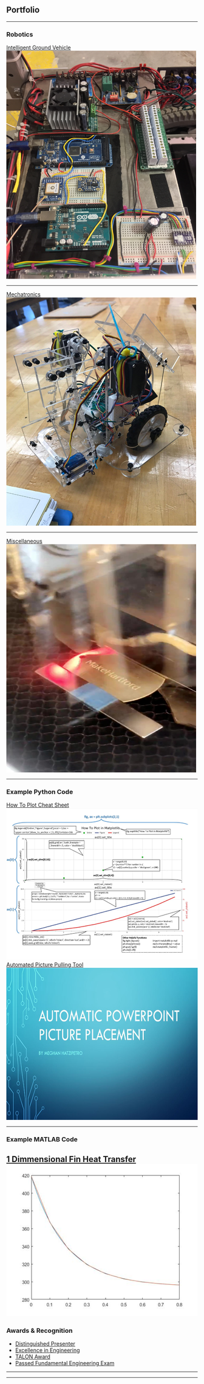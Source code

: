 ## Portfolio

---

### Robotics 

[Intelligent Ground Vehicle](/Sparky.md)
<a href="/Sparky.html"><img src="images/Sparky_Wiring.jpg" width="500" height="600" border="0"></a>
<!-- <img src="images/Sparky_Wiring.jpg?raw=true" idth="300" height="214"/> -->

---
[Mechatronics](/Mechatronics.md)
<a href="/Mechatronics.html"><img src="images/Mechatronics_Robot.jpg" width="500" height="600" border="0"></a>

---
[Miscellaneous](/Misc.md)
<a href="/Misc.html"><img src="images/makehartford.jpg" width="500" height="600" border="0"></a>

---
### Example Python Code
[How To Plot Cheat Sheet](/Python.md)
<a href="/Python.html"><img src="images/Matplotlib.JPG" width="600" height="400" border="0"></a><br>
[Automated Picture Pulling Tool](/Python.md)
<a href="/Python.html"><img src="images/PPT.JPG" width="600" height="400" border="0"></a><br>

---
### Example MATLAB Code
[1 Dimmensional Fin Heat Transfer](/MATLAB.md)
<a href="/MATLAB.html"><img src="images/HTComparison.jpg" width="600" height="400" border="0"></a>
<br>
---
### Awards & Recognition
- [Distinguished Presenter](/SASH.md)
- [Excellence in Engineering](/EngineeringExcellence.md)
- [TALON Award](/TALON.md)
- [Passed Fundamental Engineering Exam](/FE.md)

---




---


